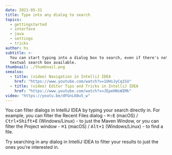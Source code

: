 ```yaml
---
date: 2021-05-31
title: Type into any dialog to search
topics:
  - gettingstarted
  - interface
  - java
  - settings
  - tricks
author: hs
subtitle: >-
  You can start typing into a dialog box to search, even if there's not a
  textual search box available.
thumbnail: ./thumbnail.png
seealso:
  - title: (video) Navigation in IntelliJ IDEA
    href: "https://www.youtube.com/watch?v=1UHsJyCq1SU"
  - title: (video) Editor Tips and Tricks in IntelliJ IDEA
    href: "https://www.youtube.com/watch?v=JEpeHNsWIMk"
video: "https://youtu.be/dFGnL60u5_w"
---
```


You can filter dialogs in IntelliJ IDEA by typing your search directly in. For example, you can filter the Recent Files dialog - <kbd>⌘⇧E</kbd> (macOS) / <kbd>Ctrl+Shift+E</kbd> (Windows/Linux) - to just the Maven Window, or you can filter the Project window - <kbd>⌘1</kbd> (macOS) / <kbd>Alt+1</kbd> (Windows/Linux) - to find a file.

Try searching in any dialog in IntelliJ IDEA to filter your results to just the ones you're interested in.

